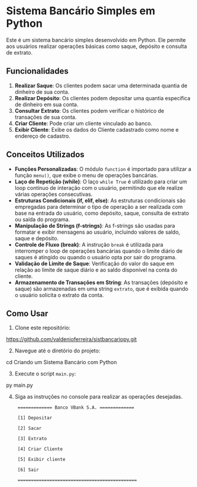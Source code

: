 # Sistema Bancário Simples em Python

Este é um sistema bancário simples desenvolvido em Python. Ele permite aos usuários realizar operações básicas como saque, depósito e consulta de extrato.

## Funcionalidades

1. **Realizar Saque**: Os clientes podem sacar uma determinada quantia de dinheiro de sua conta.
2. **Realizar Depósito**: Os clientes podem depositar uma quantia específica de dinheiro em sua conta.
3. **Consultar Extrato**: Os clientes podem verificar o histórico de transações de sua conta.
4. **Criar Cliente**: Pode criar um cliente vinculado ao banco.
5. **Exibir Cliente**: Exibe os dados do Cliente cadastrado como nome e endereço de cadastro.

## Conceitos Utilizados

- **Funções Personalizadas**: O módulo `function` é importado para utilizar a função `menu()`, que exibe o menu de operações bancárias.
- **Laço de Repetição (while)**: O laço `while True` é utilizado para criar um loop contínuo de interação com o usuário, permitindo que ele realize várias operações consecutivas.
- **Estruturas Condicionais (if, elif, else)**: As estruturas condicionais são empregadas para determinar o tipo de operação a ser realizada com base na entrada do usuário, como depósito, saque, consulta de extrato ou saída do programa.
- **Manipulação de Strings (f-strings)**: As f-strings são usadas para formatar e exibir mensagens ao usuário, incluindo valores de saldo, saque e depósito.
- **Controle de Fluxo (break)**: A instrução `break` é utilizada para interromper o loop de operações bancárias quando o limite diário de saques é atingido ou quando o usuário opta por sair do programa.
- **Validação de Limite de Saque**: Verificação do valor do saque em relação ao limite de saque diário e ao saldo disponível na conta do cliente.
- **Armazenamento de Transações em String**: As transações (depósito e saque) são armazenadas em uma string `extrato`, que é exibida quando o usuário solicita o extrato da conta.

## Como Usar

1. Clone este repositório:

https://github.com/valdenioferreira/sistbancariopy.git


2. Navegue até o diretório do projeto:

cd Criando um Sistema Bancário com Python

3. Execute o script `main.py`:

py main.py

4. Siga as instruções no console para realizar as operações desejadas.


        ============= Banco VBank S.A. =============
        
        [1] Depositar
        
        [2] Sacar
        
        [3] Extrato
        
        [4] Criar Cliente
        
        [5] Exibir cliente
        
        [6] Sair
        
        =============================================
    

